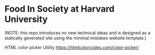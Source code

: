# Food In Society at Harvard University

(NOTE: this repo introduces no new technical ideas and is designed as a statically generated site using the minimal mistakes website template.)  

HTML color picker Utility https://htmlcolorcodes.com/color-picker/
